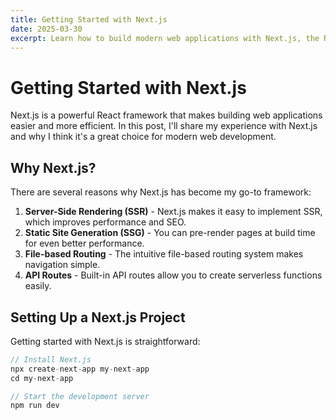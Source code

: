 ```yaml
---
title: Getting Started with Next.js
date: 2025-03-30
excerpt: Learn how to build modern web applications with Next.js, the React framework for production.
---
```


# Getting Started with Next.js

Next.js is a powerful React framework that makes building web applications easier and more efficient. In this post, I'll share my experience with Next.js and why I think it's a great choice for modern web development.

## Why Next.js?

There are several reasons why Next.js has become my go-to framework:

1. **Server-Side Rendering (SSR)** - Next.js makes it easy to implement SSR, which improves performance and SEO.
2. **Static Site Generation (SSG)** - You can pre-render pages at build time for even better performance.
3. **File-based Routing** - The intuitive file-based routing system makes navigation simple.
4. **API Routes** - Built-in API routes allow you to create serverless functions easily.

## Setting Up a Next.js Project

Getting started with Next.js is straightforward:

```javascript
// Install Next.js
npx create-next-app my-next-app
cd my-next-app

// Start the development server
npm run dev

